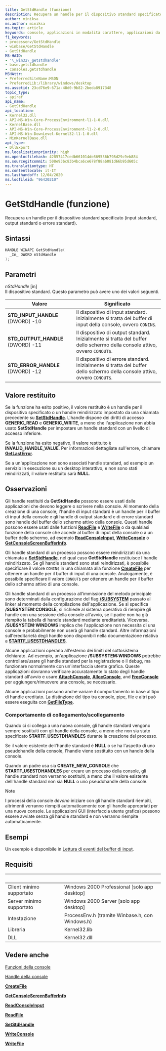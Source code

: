 ```yaml
---
title: GetStdHandle (funzione)
description: Recupera un handle per il dispositivo standard specificato (input standard, output standard o errore standard).
author: miniksa
ms.author: miniksa
ms.topic: article
keywords: console, applicazioni in modalità carattere, applicazioni da riga di comando, applicazioni di terminale, api della console
f1_keywords:
- processenv/GetStdHandle
- winbase/GetStdHandle
- GetStdHandle
MS-HAID:
- '\_win32\_getstdhandle'
- base.getstdhandle
- consoles.getstdhandle
MSHAttr:
- PreferredSiteName:MSDN
- PreferredLib:/library/windows/desktop
ms.assetid: 23cd76e9-671a-48d0-9b82-2beda8917348
topic_type:
- apiref
api_name:
- GetStdHandle
api_location:
- Kernel32.dll
- API-MS-Win-Core-ProcessEnvironment-l1-1-0.dll
- KernelBase.dll
- API-MS-Win-Core-ProcessEnvironment-l1-2-0.dll
- API-MS-Win-DownLevel-Kernel32-l1-1-0.dll
- MinKernelBase.dll
api_type:
- DllExport
ms.localizationpriority: high
ms.openlocfilehash: 42857417cedb661014de869536b798d29c9eb884
ms.sourcegitcommit: 508e93bc83b4bca6ce678f88ab081d66b95d605c
ms.translationtype: HT
ms.contentlocale: it-IT
ms.lasthandoff: 12/04/2020
ms.locfileid: "96420210"
---
```

# <a name="getstdhandle-function"></a>GetStdHandle (funzione)

Recupera un handle per il dispositivo standard specificato (input standard, output standard o errore standard).

## <a name="syntax"></a>Sintassi

```C
HANDLE WINAPI GetStdHandle(
  _In_ DWORD nStdHandle
);
```

## <a name="parameters"></a>Parametri

*nStdHandle* \[in\]  
Il dispositivo standard. Questo parametro può avere uno dei valori seguenti.

| Valore | Significato |
|-|-|
| **STD_INPUT_HANDLE** (DWORD) -10 | Il dispositivo di input standard. Inizialmente si tratta del buffer di input della console, ovvero `CONIN$`. |
| **STD_OUTPUT_HANDLE** (DWORD) -11 | Il dispositivo di output standard. Inizialmente si tratta del buffer dello schermo della console attivo, ovvero `CONOUT$`. |
| **STD_ERROR_HANDLE** (DWORD) -12 | Il dispositivo di errore standard. Inizialmente si tratta del buffer dello schermo della console attivo, ovvero `CONOUT$`. |

## <a name="return-value"></a>Valore restituito

Se la funzione ha esito positivo, il valore restituito è un handle per il dispositivo specificato o un handle reindirizzato impostato da una chiamata precedente su [**SetStdHandle**](setstdhandle.md). L'handle dispone dei diritti di accesso **GENERIC\_READ** e **GENERIC\_WRITE**, a meno che l'applicazione non abbia usato **SetStdHandle** per impostare un handle standard con un livello di accesso inferiore.

Se la funzione ha esito negativo, il valore restituito è **INVALID\_HANDLE\_VALUE**. Per informazioni dettagliate sull'errore, chiamare [**GetLastError**](https://msdn.microsoft.com/library/windows/desktop/ms679360).

Se a un'applicazione non sono associati handle standard, ad esempio un servizio in esecuzione su un desktop interattivo, e non sono stati reindirizzati, il valore restituito sarà **NULL**.

## <a name="remarks"></a>Osservazioni

Gli handle restituiti da **GetStdHandle** possono essere usati dalle applicazioni che devono leggere o scrivere nella console. Al momento della creazione di una console, l'handle di input standard è un handle per il buffer di input della console e gli handle di output standard e di errore standard sono handle del buffer dello schermo attivo della console. Questi handle possono essere usati dalle funzioni [**ReadFile**](https://msdn.microsoft.com/library/windows/desktop/aa365467) e [**WriteFile**](https://msdn.microsoft.com/library/windows/desktop/aa365747) o da qualsiasi funzione della console che accede al buffer di input della console o a un buffer dello schermo, ad esempio [**ReadConsoleInput**](readconsoleinput.md), [**WriteConsole**](writeconsole.md) o [**GetConsoleScreenBufferInfo**](getconsolescreenbufferinfo.md).

Gli handle standard di un processo possono essere reindirizzati da una chiamata a [**SetStdHandle**](setstdhandle.md), nel qual caso **GetStdHandle** restituisce l'handle reindirizzato. Se gli handle standard sono stati reindirizzati, è possibile specificare il valore `CONIN$` in una chiamata alla funzione [**CreateFile**](https://msdn.microsoft.com/library/windows/desktop/aa363858) per ottenere un handle per il buffer di input di una console. Analogamente, è possibile specificare il valore `CONOUT$` per ottenere un handle per il buffer dello schermo attivo di una console.

Gli handle standard di un processo all'immissione del metodo principale sono determinati dalla configurazione del flag [ **/SUBSYSTEM**](https://docs.microsoft.com/cpp/build/reference/subsystem-specify-subsystem) passato al linker al momento della compilazione dell'applicazione. Se si specifica **/SUBSYSTEM:CONSOLE**, si richiede al sistema operativo di riempire gli handle con una sessione della console all'avvio, se il padre non ha già riempito la tabella di handle standard mediante ereditarietà. Viceversa, **/SUBSYSTEM:WINDOWS** implica che l'applicazione non necessita di una console e probabilmente non userà gli handle standard. Altre informazioni sull'ereditarietà degli handle sono disponibili nella documentazione relativa a [**STARTF\_USESTDHANDLES**](https://docs.microsoft.com/windows/win32/api/processthreadsapi/ns-processthreadsapi-startupinfoa).

Alcune applicazioni operano all'esterno dei limiti del sottosistema dichiarato. Ad esempio, un'applicazione **/SUBSYSTEM:WINDOWS** potrebbe controllare/usare gli handle standard per la registrazione o il debug, ma funzionare normalmente con un'interfaccia utente grafica. Queste applicazioni dovranno verificare accuratamente lo stato degli handle standard all'avvio e usare [**AttachConsole**](attachconsole.md), [**AllocConsole**](allocconsole.md), and [**FreeConsole**](freeconsole.md) per aggiungere/rimuovere una console, se necessario.

Alcune applicazioni possono anche variare il comportamento in base al tipo di handle ereditato. La distinzione del tipo tra console, pipe, file e altri può essere eseguita con [**GetFileType**](https://docs.microsoft.com/windows/win32/api/fileapi/nf-fileapi-getfiletype).

### <a name="attachdetach-behavior"></a>Comportamento di collegamento/scollegamento

Quando ci si collega a una nuova console, gli handle standard vengono sempre sostituiti con gli handle della console, a meno che non sia stato specificato **STARTF\_USESTDHANDLES** durante la creazione del processo.

Se il valore esistente dell'handle standard è **NULL** o se ha l'aspetto di uno pseudohandle della console, l'handle viene sostituito con un handle della console.

Quando un padre usa sia **CREATE\_NEW\_CONSOLE** che **STARTF\_USESTDHANDLES** per creare un processo della console, gli handle standard non verranno sostituiti, a meno che il valore esistente dell'handle standard non sia **NULL** o uno pseudohandle della console.

> [!NOTE]
>I processi della console *devono* iniziare con gli handle standard riempiti, altrimenti verranno riempiti automaticamente con gli handle appropriati per una nuova console. Le applicazioni GUI (interfaccia utente grafica) possono essere avviate senza gli handle standard e non verranno riempite automaticamente.

## <a name="examples"></a>Esempi

Un esempio è disponibile in [Lettura di eventi del buffer di input](reading-input-buffer-events.md).

## <a name="requirements"></a>Requisiti

| &nbsp; | &nbsp; |
|-|-|
| Client minimo supportato | Windows 2000 Professional \[solo app desktop\] |
| Server minimo supportato | Windows 2000 Server \[solo app desktop\] |
| Intestazione | ProcessEnv.h (tramite Winbase.h, con Windows.h) |
| Libreria | Kernel32.lib |
| DLL | Kernel32.dll |

## <a name="see-also"></a>Vedere anche

[Funzioni della console](console-functions.md)

[Handle della console](console-handles.md)

[**CreateFile**](https://msdn.microsoft.com/library/windows/desktop/aa363858)

[**GetConsoleScreenBufferInfo**](getconsolescreenbufferinfo.md)

[**ReadConsoleInput**](readconsoleinput.md)

[**ReadFile**](https://msdn.microsoft.com/library/windows/desktop/aa365467)

[**SetStdHandle**](setstdhandle.md)

[**WriteConsole**](writeconsole.md)

[**WriteFile**](https://msdn.microsoft.com/library/windows/desktop/aa365747)
